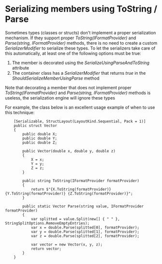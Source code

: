 # Serializing members using ToString / Parse

Sometimes types (classes or structs) don't implement a proper serialization mechanism. If they support proper *ToString(IFormatProvider)* and *Parse(string, IFormatProvider)* methods, there is no need to create a custom *SerializerModifier* to serialize these types. To let the serializers take care of this automatically, at least one of the following options must be true:

1.  The member is decorated using the *SerializeUsingParseAndToString* attribute
2.  The container class has a *SerializerModifier* that returns *true* in the *ShouldSerializeMemberUsingParse* method

Note that decorating a member that does not implement proper *ToString(IFormatProvider)* and *Parse(string, IFormatProvider)* methods is useless, the serialization engine will ignore these types

For example, the class below is an excellent usage example of when to use this technique:

```
    [Serializable, StructLayout(LayoutKind.Sequential, Pack = 1)]
    public struct Vector
    {
        public double X;
        public double Y;
        public double Z;

        public Vector(double x, double y, double z)
        {
            X = x;
            Y = y;
            Z = z;
        }

        public string ToString(IFormatProvider formatProvider)
        {
            return $"{X.ToString(formatProvider)} {Y.ToString(formatProvider)} {Z.ToString(formatProvider)}";
        }

        public static Vector Parse(string value, IFormatProvider formatProvider)
        {
            var splitted = value.Split(new[] { " " }, StringSplitOptions.RemoveEmptyEntries);
            var x = double.Parse(splitted[0], formatProvider);
            var y = double.Parse(splitted[1], formatProvider);
            var z = double.Parse(splitted[2], formatProvider);

            var vector = new Vector(x, y, z);
            return vector;
        }
    }
```
